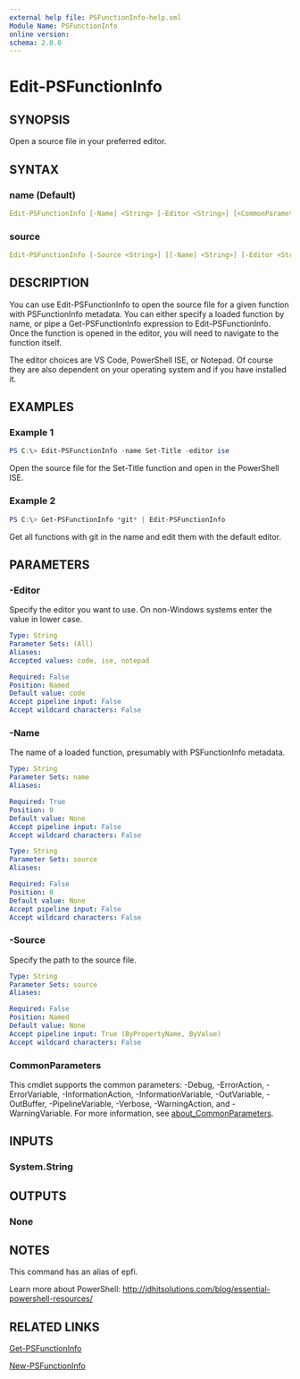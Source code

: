 ```yaml
---
external help file: PSFunctionInfo-help.xml
Module Name: PSFunctionInfo
online version:
schema: 2.0.0
---
```


# Edit-PSFunctionInfo

## SYNOPSIS

Open a source file in your preferred editor.

## SYNTAX

### name (Default)

```yaml
Edit-PSFunctionInfo [-Name] <String> [-Editor <String>] [<CommonParameters>]
```

### source

```yaml
Edit-PSFunctionInfo [-Source <String>] [[-Name] <String>] [-Editor <String>] [<CommonParameters>]
```

## DESCRIPTION

You can use Edit-PSFunctionInfo to open the source file for a given function with PSFunctionInfo metadata. You can either specify a loaded function by name, or pipe a Get-PSFunctionInfo expression to Edit-PSFunctionInfo. Once the function is opened in the editor, you will need to navigate to the function itself.

The editor choices are VS Code, PowerShell ISE, or Notepad. Of course they are also dependent on your operating system and if you have installed it.

## EXAMPLES

### Example 1

```powershell
PS C:\> Edit-PSFunctionInfo -name Set-Title -editor ise
```

Open the source file for the Set-Title function and open in the PowerShell ISE.

### Example 2

```powershell
PS C:\> Get-PSFunctionInfo *git* | Edit-PSFunctionInfo
```

Get all functions with git in the name and edit them with the default editor.

## PARAMETERS

### -Editor

Specify the editor you want to use.
On non-Windows systems enter the value in lower case.

```yaml
Type: String
Parameter Sets: (All)
Aliases:
Accepted values: code, ise, notepad

Required: False
Position: Named
Default value: code
Accept pipeline input: False
Accept wildcard characters: False
```

### -Name

The name of a loaded function, presumably with PSFunctionInfo metadata.

```yaml
Type: String
Parameter Sets: name
Aliases:

Required: True
Position: 0
Default value: None
Accept pipeline input: False
Accept wildcard characters: False
```

```yaml
Type: String
Parameter Sets: source
Aliases:

Required: False
Position: 0
Default value: None
Accept pipeline input: False
Accept wildcard characters: False
```

### -Source

Specify the path to the source file.

```yaml
Type: String
Parameter Sets: source
Aliases:

Required: False
Position: Named
Default value: None
Accept pipeline input: True (ByPropertyName, ByValue)
Accept wildcard characters: False
```

### CommonParameters

This cmdlet supports the common parameters: -Debug, -ErrorAction, -ErrorVariable, -InformationAction, -InformationVariable, -OutVariable, -OutBuffer, -PipelineVariable, -Verbose, -WarningAction, and -WarningVariable. For more information, see [about_CommonParameters](http://go.microsoft.com/fwlink/?LinkID=113216).

## INPUTS

### System.String

## OUTPUTS

### None

## NOTES

This command has an alias of epfi.

Learn more about PowerShell: http://jdhitsolutions.com/blog/essential-powershell-resources/

## RELATED LINKS

[Get-PSFunctionInfo](Get-PSFunctionInfo.md)

[New-PSFunctionInfo](New-PSFunctionInfo.md)